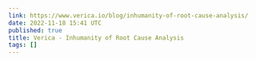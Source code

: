 ```yaml
---
link: https://www.verica.io/blog/inhumanity-of-root-cause-analysis/
date: 2022-11-18 15:41 UTC
published: true
title: Verica - Inhumanity of Root Cause Analysis
tags: []
---
```



